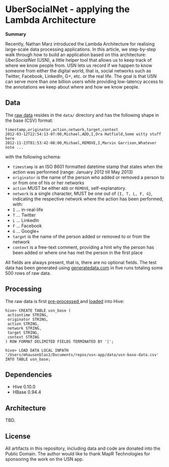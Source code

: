 # UberSocialNet - applying the Lambda Architecture

**Summary**

Recently, Nathan Marz introduced the Lambda Architecture for realising 
large-scale data processing applications. In this article, we step-by-step 
walk through how to build an application based on this architecture:
*UberSocialNet* (USN), a little helper tool that allows us to keep track of
where we know people from. USN lets us record if we happen to know someone 
from either the digital world, that is, social networks such as Twitter,
Facebook, LinkedIn, G+, etc. or the real life. The goal is that USN can serve 
more than one billion users while providing low-latency access to the 
annotations we keep about where and how we know people.

## Data

The [raw 
data](https://github.com/mhausenblas/usn-app/blob/master/data/usn-base-data.csv)
resides in the `data/` directory and has the following shape in the
base (CSV) format:

	timestamp,originator,action,network,target,context
	2012-03-12T22:54:13-07:00,Michael,ADD,I,Ora Hatfield,Some witty stuff here 
	2012-11-23T01:53:42-08:00,Michael,REMOVE,I,Marvin Garrison,Whatever note ...

with the following schema:

* `timestamp` is an ISO 8601 formatted datetime stamp that states when the 
action was performed (range: January 2012 till May 2013)
* `originator` is the name of the person who added or removed a person to or
from one of his or her networks
* `action` MUST be either `ADD` or `REMOVE`, self-explanatory. 
* `network` is a single character, MUST be one out of `{I, T, L, F, G}`, 
indicating the respective network where the action has been performed, with: 
 * `I` … in-real-life
 * `T` … Twitter
 * `L` … LinkedIn
 * `F` … Facebook
 * `G` … Google+
* `target` is the name of the person added or removed to or from the network
* `context` is a free-text comment, providing a hint why the person has been
added or where one has met the person in the first place

All fields are always present, that is, there are no optional fields. The test
data has been generated using [generatedata.com](http://www.generatedata.com/) 
in five runs totaling some 500 rows of raw data. 


## Processing

The raw data is first 
[pre-processed
](https://github.com/mhausenblas/usn-app/blob/master/data/usn-preprocess.sh) and 
[loaded](https://github.com/mhausenblas/usn-app/blob/master/hive-cmds.txt) into 
Hive:

	hive> CREATE TABLE usn_base (
	 actiontime STRING,
	 originator STRING,
	 action STRING,
	 network STRING,
	 target STRING,
	 context STRING
	) ROW FORMAT DELIMITED FIELDS TERMINATED BY '|';

	hive> LOAD DATA LOCAL INPATH 
	'/Users/mhausenblas2/Documents/repos/usn-app/data/usn-base-data.csv'
	INTO TABLE usn_base;


## Dependencies 

* Hive 0.10.0
* HBase 0.94.4

## Architecture

TBD.

## License

All artifacts in this repository, including data and code are donated into
the Public Domain. The author would like to thank MapR Technologies for
sponsoring the work on the USN app.
